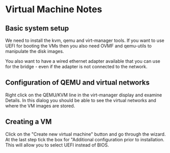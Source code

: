 Virtual Machine Notes
=====================

## Basic system setup

We need to install the kvm, qemu and virt-manager tools. If you want to use UEFI for booting the VMs then you also need 
OVMF and qemu-utils to manipulate the disk images.

You also want to have a wired ethernet adapter available that you can use for the bridge - even if the adapter is not connected
 to the network.

## Configuration of QEMU and virtual networks

Right click on the QEMU/KVM line in the virt-manager display and examine Details.
In this dialog you should be able to see the virtual networks and where the VM images are stored.

## Creating a VM

Click on the "Create new virtual machine" button and go through the wizard. At the last step tick the box for 
"Additional configuration prior to installation. This will allow you to select UEFI instead of BIOS.


